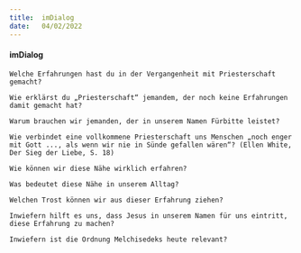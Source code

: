 ```yaml
---
title:  imDialog
date:   04/02/2022
---
```


#### imDialog

`Welche Erfahrungen hast du in der Vergangenheit mit Priesterschaft gemacht?`

`Wie erklärst du „Priesterschaft“ jemandem, der noch keine Erfahrungen damit gemacht hat?`

`Warum brauchen wir jemanden, der in unserem Namen Fürbitte leistet?`

`Wie verbindet eine vollkommene Priesterschaft uns Menschen „noch enger mit Gott ..., als wenn wir nie in Sünde gefallen wären“? (Ellen White, Der Sieg der Liebe, S. 18)`

`Wie können wir diese Nähe wirklich erfahren?`

`Was bedeutet diese Nähe in unserem Alltag?`

`Welchen Trost können wir aus dieser Erfahrung ziehen?`

`Inwiefern hilft es uns, dass Jesus in unserem Namen für uns eintritt, diese Erfahrung zu machen?`

`Inwiefern ist die Ordnung Melchisedeks heute relevant?`

